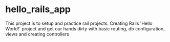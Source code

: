 # hello_rails_app
This project is to setup and practice rail projects. Creating Rails 'Hello World!' project and get our hands dirty with basic routing, db configuration, views and creating controllers
